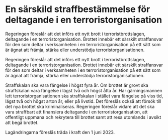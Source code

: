 # En särskild straffbestämmelse för deltagande i en terroristorganisation

Regeringen föreslår att det införs ett nytt brott i terroristbrottslagen, deltagande i en terroristorganisation. Brottet innebär ett särskilt straffansvar för den som deltar i verksamheten i en terroristorganisation på ett sätt som är ägnat att främja, stärka eller understödja terroristorganisationen.

Regeringen föreslår att det införs ett nytt brott i terroristbrottslagen, deltagande i en terroristorganisation. Brottet innebär ett särskilt straffansvar för den som deltar i verksamheten i en terroristorganisation på ett sätt som är ägnat att främja, stärka eller understödja terroristorganisationen.

Straffskalan ska vara fängelse i högst fyra år. Om brottet är grovt ska straffskalan vara fängelse i lägst två och högst åtta år. Har gärningsmannen lett terroristorganisationen ska straffskalan i stället vara fängelse på viss
tid, lägst två och högst arton år, eller på livstid. Det föreslås också att försök till det nya brottet ska kriminaliseras. Regeringen föreslår vidare att det ska vara straffbart att finansiera deltagande i en terroristorganisation, att offentligt uppmana och rekrytera till brottet samt att resa utomlands i
avsikt att begå brottet.

Lagändringarna föreslås träda i kraft den 1 juni 2023.
